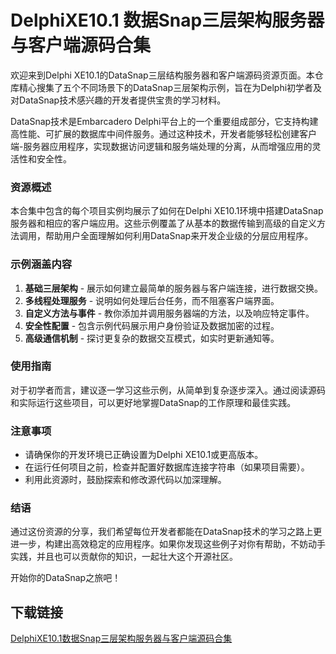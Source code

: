 # DelphiXE10.1 数据Snap三层架构服务器与客户端源码合集

欢迎来到Delphi XE10.1的DataSnap三层结构服务器和客户端源码资源页面。本仓库精心搜集了五个不同场景下的DataSnap三层架构示例，旨在为Delphi初学者及对DataSnap技术感兴趣的开发者提供宝贵的学习材料。

DataSnap技术是Embarcadero Delphi平台上的一个重要组成部分，它支持构建高性能、可扩展的数据库中间件服务。通过这种技术，开发者能够轻松创建客户端-服务器应用程序，实现数据访问逻辑和服务端处理的分离，从而增强应用的灵活性和安全性。

### 资源概述

本合集中包含的每个项目实例均展示了如何在Delphi XE10.1环境中搭建DataSnap服务器和相应的客户端应用。这些示例覆盖了从基本的数据传输到高级的自定义方法调用，帮助用户全面理解如何利用DataSnap来开发企业级的分层应用程序。

### 示例涵盖内容

1. **基础三层架构** - 展示如何建立最简单的服务器与客户端连接，进行数据交换。
2. **多线程处理服务** - 说明如何处理后台任务，而不阻塞客户端界面。
3. **自定义方法与事件** - 教你添加并调用服务器端的方法，以及响应特定事件。
4. **安全性配置** - 包含示例代码展示用户身份验证及数据加密的过程。
5. **高级通信机制** - 探讨更复杂的数据交互模式，如实时更新通知等。

### 使用指南

对于初学者而言，建议逐一学习这些示例，从简单到复杂逐步深入。通过阅读源码和实际运行这些项目，可以更好地掌握DataSnap的工作原理和最佳实践。

### 注意事项

- 请确保你的开发环境已正确设置为Delphi XE10.1或更高版本。
- 在运行任何项目之前，检查并配置好数据库连接字符串（如果项目需要）。
- 利用此资源时，鼓励探索和修改源代码以加深理解。

### 结语

通过这份资源的分享，我们希望每位开发者都能在DataSnap技术的学习之路上更进一步，构建出高效稳定的应用程序。如果你发现这些例子对你有帮助，不妨动手实践，并且也可以贡献你的知识，一起壮大这个开源社区。

开始你的DataSnap之旅吧！

## 下载链接

[DelphiXE10.1数据Snap三层架构服务器与客户端源码合集](https://pan.quark.cn/s/92cf7b666298)